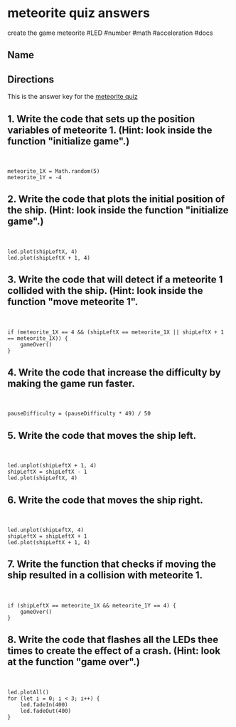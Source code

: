 # meteorite quiz answers

create the game meteorite #LED #number #math #acceleration #docs

## Name

## Directions

This is the answer key for the [meteorite quiz](/microbit/lessons/meteorite/quiz)

## 1. Write the code that sets up the position variables of meteorite 1. (Hint: look inside the function "initialize game".)

<br/>

```
meteorite_1X = Math.random(5)
meteorite_1Y = -4
```

## 2. Write the code that plots the initial position of the ship. (Hint: look inside the function "initialize game".)

<br/>

```
led.plot(shipLeftX, 4)
led.plot(shipLeftX + 1, 4)
```

## 3. Write the code that will detect if a meteorite 1 collided with the ship. (Hint: look inside the function "move meteorite 1".

<br/>

```
if (meteorite_1X == 4 && (shipLeftX == meteorite_1X || shipLeftX + 1 == meteorite_1X)) {
    gameOver()
}
```

## 4. Write the code that increase the difficulty by making the game run faster. 

<br/>

```
pauseDifficulty = (pauseDifficulty * 49) / 50
```

## 5. Write the code that moves the ship left.

<br/>

```
led.unplot(shipLeftX + 1, 4)
shipLeftX = shipLeftX - 1
led.plot(shipLeftX, 4)
```

## 6. Write the code that moves the ship right. 

<br/>

```
led.unplot(shipLeftX, 4)
shipLeftX = shipLeftX + 1
led.plot(shipLeftX + 1, 4)
```

## 7. Write the function that checks if moving the ship resulted in a collision with meteorite 1.

<br/>

```
if (shipLeftX == meteorite_1X && meteorite_1Y == 4) {
    gameOver()
}
```

## 8. Write the code that flashes all the LEDs thee times to create the effect of a crash. (Hint: look at the function "game over".) 

<br/>

```
led.plotAll()
for (let i = 0; i < 3; i++) {
    led.fadeIn(400)
    led.fadeOut(400)
}
```

